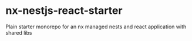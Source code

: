 # nx-nestjs-react-starter
Plain starter monorepo for an nx managed nests and react application with shared libs 
